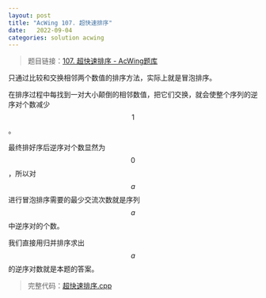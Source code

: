 ```yaml
---
layout: post
title: "AcWing 107. 超快速排序"
date:   2022-09-04
categories: solution acwing
---
```


> 题目链接：<a href="https://www.acwing.com/problem/content/109/" target="_blank">107. 超快速排序 - AcWing题库</a>

只通过比较和交换相邻两个数值的排序方法，实际上就是冒泡排序。

在排序过程中每找到一对大小颠倒的相邻数值，把它们交换，就会使整个序列的逆序对个数减少 $$1$$。

最终排好序后逆序对个数显然为 $$0$$，所以对 $$a$$ 进行冒泡排序需要的最少交流次数就是序列 $$a$$ 中逆序对的个数。

我们直接用归并排序求出 $$a$$ 的逆序对数就是本题的答案。

> 完整代码：<a href="https://gitee.com/lyccrius/oi/blob/master/AcWing/107/超快速排序.cpp" target="_blank">超快速排序.cpp</a>